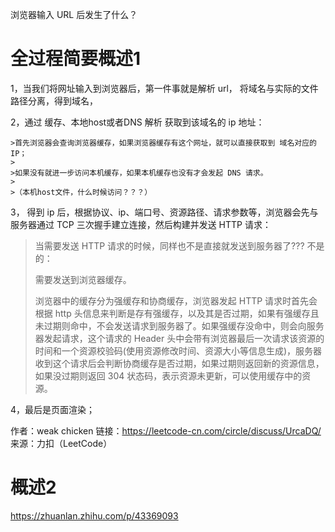 浏览器输入 URL 后发生了什么？

# 全过程简要概述1
1，当我们将网址输入到浏览器后，第一件事就是解析 url， 将域名与实际的文件路径分离，得到域名，

2，通过 缓存、本地host或者DNS 解析 获取到该域名的 ip 地址：

	>首先浏览器会查询浏览器缓存，如果浏览器缓存有这个网址，就可以直接获取到 域名对应的IP；
	>
	>如果没有就进一步访问本机缓存，如果本机缓存也没有才会发起 DNS 请求。
	>
	>（本机host文件，什么时候访问？？？）

3， 得到 ip 后，根据协议、ip、端口号、资源路径、请求参数等，浏览器会先与服务器通过 TCP 三次握手建立连接，然后构建并发送 HTTP 请求：

>当需要发送 HTTP 请求的时候，同样也不是直接就发送到服务器了???  不是的：
>
>需要发送到浏览器缓存。
>
>浏览器中的缓存分为强缓存和协商缓存，浏览器发起 HTTP 请求时首先会根据 http 头信息来判断是存有强缓存，以及其是否过期，如果有强缓存且未过期则命中，不会发送请求到服务器了。如果强缓存没命中，则会向服务器发起请求，这个请求的 Header 头中会带有浏览器最后一次请求该资源的时间和一个资源校验码(使用资源修改时间、资源大小等信息生成)，服务器收到这个请求后会判断协商缓存是否过期，如果过期则返回新的资源信息，如果没过期则返回 304 状态码，表示资源未更新，可以使用缓存中的资源。

4，最后是页面渲染；

作者：weak chicken
链接：https://leetcode-cn.com/circle/discuss/UrcaDQ/
来源：力扣（LeetCode）





# 概述2

https://zhuanlan.zhihu.com/p/43369093















